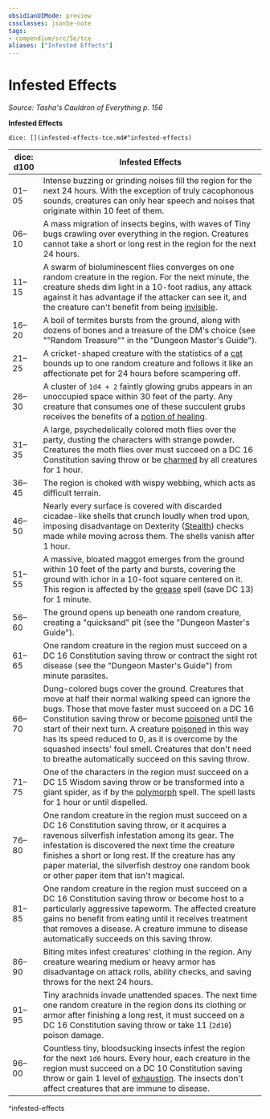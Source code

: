 ```yaml
---
obsidianUIMode: preview
cssclasses: json5e-note
tags:
- compendium/src/5e/tce
aliases: ["Infested Effects"]
---
```

# Infested Effects
*Source: Tasha's Cauldron of Everything p. 156* 

**Infested Effects**

`dice: [](infested-effects-tce.md#^infested-effects)`

| dice: d100 | Infested Effects |
|------------|------------------|
| 01–05 | Intense buzzing or grinding noises fill the region for the next 24 hours. With the exception of truly cacophonous sounds, creatures can only hear speech and noises that originate within 10 feet of them. |
| 06–10 | A mass migration of insects begins, with waves of Tiny bugs crawling over everything in the region. Creatures cannot take a short or long rest in the region for the next 24 hours. |
| 11–15 | A swarm of bioluminescent flies converges on one random creature in the region. For the next minute, the creature sheds dim light in a 10-foot radius, any attack against it has advantage if the attacker can see it, and the creature can't benefit from being [invisible](5E2014官方资源/规则/conditions.md#invisible). |
| 16–20 | A boil of termites bursts from the ground, along with dozens of bones and a treasure of the DM's choice (see ""Random Treasure"" in the "Dungeon Master's Guide"). |
| 21–25 | A cricket-shaped creature with the statistics of a [cat](5E2014官方资源/bestiary/beast/cat.md) bounds up to one random creature and follows it like an affectionate pet for 24 hours before scampering off. |
| 26–30 | A cluster of `1d4 + 2` faintly glowing grubs appears in an unoccupied space within 30 feet of the party. Any creature that consumes one of these succulent grubs receives the benefits of a [potion of healing](5E2014官方资源/items/potion-of-healing.md). |
| 31–35 | A large, psychedelically colored moth flies over the party, dusting the characters with strange powder. Creatures the moth flies over must succeed on a DC 16 Constitution saving throw or be [charmed](5E2014官方资源/规则/conditions.md#charmed) by all creatures for 1 hour. |
| 36–45 | The region is choked with wispy webbing, which acts as difficult terrain. |
| 46–50 | Nearly every surface is covered with discarded cicadae-like shells that crunch loudly when trod upon, imposing disadvantage on Dexterity ([Stealth](5E2014官方资源/规则/skills.md#Stealth)) checks made while moving across them. The shells vanish after 1 hour. |
| 51–55 | A massive, bloated maggot emerges from the ground within 10 feet of the party and bursts, covering the ground with ichor in a 10-foot square centered on it. This region is affected by the [grease](5E2014官方资源/spells/grease.md) spell (save DC 13) for 1 minute. |
| 56–60 | The ground opens up beneath one random creature, creating a "quicksand" pit (see the "Dungeon Master's Guide"). |
| 61–65 | One random creature in the region must succeed on a DC 16 Constitution saving throw or contract the sight rot disease (see the "Dungeon Master's Guide") from minute parasites. |
| 66–70 | Dung-colored bugs cover the ground. Creatures that move at half their normal walking speed can ignore the bugs. Those that move faster must succeed on a DC 16 Constitution saving throw or become [poisoned](5E2014官方资源/规则/conditions.md#poisoned) until the start of their next turn. A creature [poisoned](5E2014官方资源/规则/conditions.md#poisoned) in this way has its speed reduced to 0, as it is overcome by the squashed insects' foul smell. Creatures that don't need to breathe automatically succeed on this saving throw. |
| 71–75 | One of the characters in the region must succeed on a DC 15 Wisdom saving throw or be transformed into a giant spider, as if by the [polymorph](5E2014官方资源/spells/polymorph.md) spell. The spell lasts for 1 hour or until dispelled. |
| 76–80 | One random creature in the region must succeed on a DC 16 Constitution saving throw, or it acquires a ravenous silverfish infestation among its gear. The infestation is discovered the next time the creature finishes a short or long rest. If the creature has any paper material, the silverfish destroy one random book or other paper item that isn't magical. |
| 81–85 | One random creature in the region must succeed on a DC 16 Constitution saving throw or become host to a particularly aggressive tapeworm. The affected creature gains no benefit from eating until it receives treatment that removes a disease. A creature immune to disease automatically succeeds on this saving throw. |
| 86–90 | Biting mites infest creatures' clothing in the region. Any creature wearing medium or heavy armor has disadvantage on attack rolls, ability checks, and saving throws for the next 24 hours. |
| 91–95 | Tiny arachnids invade unattended spaces. The next time one random creature in the region dons its clothing or armor after finishing a long rest, it must succeed on a DC 16 Constitution saving throw or take 11 (`2d10`) poison damage. |
| 96–00 | Countless tiny, bloodsucking insects infest the region for the next `1d6` hours. Every hour, each creature in the region must succeed on a DC 10 Constitution saving throw or gain 1 level of [exhaustion](5E2014官方资源/规则/conditions.md#exhaustion). The insects don't affect creatures that are immune to disease. |
^infested-effects